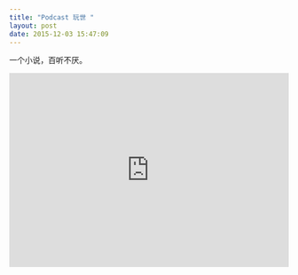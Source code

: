```yaml
---
title: "Podcast 玩世 " 
layout: post
date: 2015-12-03 15:47:09
---
```

一个小说，百听不厌。

<iframe src="http://tunein.com/embed/player/p448126/" style="width:100%;height:350px;" scrolling="no" frameborder="no"></iframe>